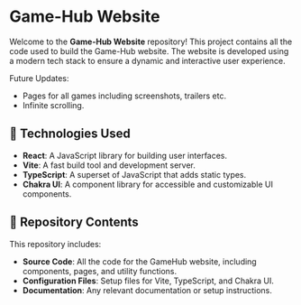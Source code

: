 # Game-Hub Website

Welcome to the **Game-Hub Website** repository! This project contains all the code used to build the Game-Hub website. The website is developed using a modern tech stack to ensure a dynamic and interactive user experience.

Future Updates:
 - Pages for all games including screenshots, trailers etc. 
 - Infinite scrolling.

## 🚀 Technologies Used

- **React**: A JavaScript library for building user interfaces.
- **Vite**: A fast build tool and development server.
- **TypeScript**: A superset of JavaScript that adds static types.
- **Chakra UI**: A component library for accessible and customizable UI components.

## 📂 Repository Contents

This repository includes:

- **Source Code**: All the code for the GameHub website, including components, pages, and utility functions.
- **Configuration Files**: Setup files for Vite, TypeScript, and Chakra UI.
- **Documentation**: Any relevant documentation or setup instructions.
